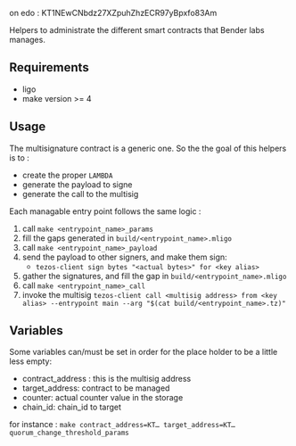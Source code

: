 
on edo : KT1NEwCNbdz27XZpuhZhzECR97yBpxfo83Am

Helpers to administrate the different smart contracts that Bender labs manages.

## Requirements

* ligo
* make version >= 4

## Usage

The multisignature contract is a generic one. So the the goal of this helpers is to :
* create the proper `LAMBDA`
* generate the payload to signe
* generate the call to the multisig

Each managable entry point follows the same logic : 

1. call `make <entrypoint_name>_params`
2. fill the gaps generated in `build/<entrypoint_name>.mligo`
3. call `make <entrypoint_name>_payload`
4. send the payload to other signers, and make them sign:
    * `tezos-client sign bytes "<actual bytes>" for <key alias>`
5. gather the signatures, and fill the gap in `build/<entrypoint_name>.mligo`
6. call `make <entrypoint_name>_call`
7. invoke the multisig `tezos-client call <multisig address> from <key alias> --entrypoint main --arg "$(cat build/<entrypoint_name>.tz)"`

## Variables

Some variables can/must be set in order for the place holder to be a little less empty:
* contract_address : this is the multisig address
* target_address: contract to be managed
* counter: actual counter value in the storage
* chain_id: chain_id to target

for instance :
`make contract_address=KT… target_address=KT… quorum_change_threshold_params`